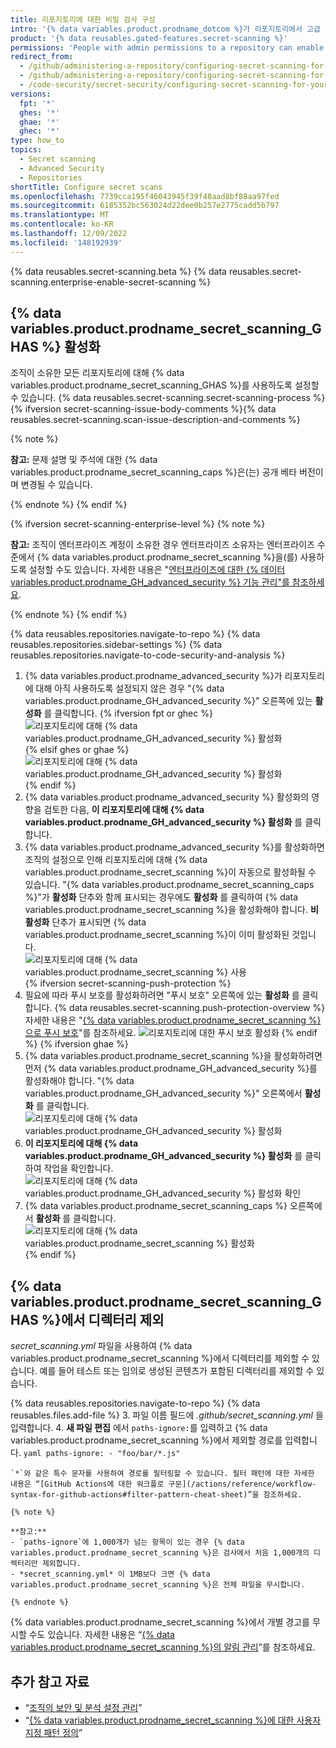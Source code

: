 ```yaml
---
title: 리포지토리에 대한 비밀 검사 구성
intro: '{% data variables.product.prodname_dotcom %}가 리포지토리에서 고급 보안 패턴과 일치하는 비밀을 검색하는 방법을 구성할 수 있습니다.'
product: '{% data reusables.gated-features.secret-scanning %}'
permissions: 'People with admin permissions to a repository can enable {% data variables.product.prodname_secret_scanning_GHAS %} for the repository.'
redirect_from:
  - /github/administering-a-repository/configuring-secret-scanning-for-private-repositories
  - /github/administering-a-repository/configuring-secret-scanning-for-your-repositories
  - /code-security/secret-security/configuring-secret-scanning-for-your-repositories
versions:
  fpt: '*'
  ghes: '*'
  ghae: '*'
  ghec: '*'
type: how_to
topics:
  - Secret scanning
  - Advanced Security
  - Repositories
shortTitle: Configure secret scans
ms.openlocfilehash: 7739cca195f46043945f39f48aad8bf88aa97fed
ms.sourcegitcommit: 6185352bc563024d22dee0b257e2775cadd5b797
ms.translationtype: MT
ms.contentlocale: ko-KR
ms.lasthandoff: 12/09/2022
ms.locfileid: '148192939'
---
```

{% data reusables.secret-scanning.beta %} {% data reusables.secret-scanning.enterprise-enable-secret-scanning %}

## {% data variables.product.prodname_secret_scanning_GHAS %} 활성화

조직이 소유한 모든 리포지토리에 대해 {% data variables.product.prodname_secret_scanning_GHAS %}를 사용하도록 설정할 수 있습니다. {% data reusables.secret-scanning.secret-scanning-process %} {% ifversion secret-scanning-issue-body-comments %}{% data reusables.secret-scanning.scan-issue-description-and-comments %}

{% note %}

**참고:** 문제 설명 및 주석에 대한 {% data variables.product.prodname_secret_scanning_caps %}은(는) 공개 베타 버전이며 변경될 수 있습니다.

{% endnote %} {% endif %}

{% ifversion secret-scanning-enterprise-level %} {% note %}

**참고:** 조직이 엔터프라이즈 계정이 소유한 경우 엔터프라이즈 소유자는 엔터프라이즈 수준에서 {% data variables.product.prodname_secret_scanning %}을(를) 사용하도록 설정할 수도 있습니다. 자세한 내용은 "[엔터프라이즈에 대한 {% 데이터 variables.product.prodname_GH_advanced_security %} 기능 관리"를 참조하세요](/admin/code-security/managing-github-advanced-security-for-your-enterprise/managing-github-advanced-security-features-for-your-enterprise).

{% endnote %} {% endif %}

{% data reusables.repositories.navigate-to-repo %} {% data reusables.repositories.sidebar-settings %} {% data reusables.repositories.navigate-to-code-security-and-analysis %}
1. {% data variables.product.prodname_advanced_security %}가 리포지토리에 대해 아직 사용하도록 설정되지 않은 경우 "{% data variables.product.prodname_GH_advanced_security %}" 오른쪽에 있는 **활성화** 를 클릭합니다.
   {% ifversion fpt or ghec %}![ 리포지토리에 대해 {% data variables.product.prodname_GH_advanced_security %} 활성화](/assets/images/help/repository/enable-ghas-dotcom.png) {% elsif ghes or ghae %}![리포지토리에 대해 {% data variables.product.prodname_GH_advanced_security %} 활성화](/assets/images/enterprise/3.1/help/repository/enable-ghas.png){% endif %}
2. {% data variables.product.prodname_advanced_security %} 활성화의 영향을 검토한 다음, **이 리포지토리에 대해 {% data variables.product.prodname_GH_advanced_security %} 활성화** 를 클릭합니다.
3. {% data variables.product.prodname_advanced_security %}를 활성화하면 조직의 설정으로 인해 리포지토리에 대해 {% data variables.product.prodname_secret_scanning %}이 자동으로 활성화될 수 있습니다. "{% data variables.product.prodname_secret_scanning_caps %}"가 **활성화** 단추와 함께 표시되는 경우에도 **활성화** 를 클릭하여 {% data variables.product.prodname_secret_scanning %}을 활성화해야 합니다. **비활성화** 단추가 표시되면 {% data variables.product.prodname_secret_scanning %}이 이미 활성화된 것입니다. 
   ![리포지토리에 대해 {% data variables.product.prodname_secret_scanning %} 사용](/assets/images/help/repository/enable-secret-scanning-dotcom.png) {% ifversion secret-scanning-push-protection %}
1. 필요에 따라 푸시 보호를 활성화하려면 "푸시 보호" 오른쪽에 있는 **활성화** 를 클릭합니다. {% data reusables.secret-scanning.push-protection-overview %} 자세한 내용은 "[{% data variables.product.prodname_secret_scanning %}으로 푸시 보호](/code-security/secret-scanning/protecting-pushes-with-secret-scanning)"를 참조하세요.
   ![리포지토리에 대한 푸시 보호 활성화](/assets/images/help/repository/secret-scanning-enable-push-protection.png) {% endif %} {% ifversion ghae %}
1. {% data variables.product.prodname_secret_scanning %}을 활성화하려면 먼저 {% data variables.product.prodname_GH_advanced_security %}를 활성화해야 합니다. "{% data variables.product.prodname_GH_advanced_security %}" 오른쪽에서 **활성화** 를 클릭합니다.
   ![리포지토리에 대해 {% data variables.product.prodname_GH_advanced_security %} 활성화](/assets/images/enterprise/github-ae/repository/enable-ghas-ghae.png)
2. **이 리포지토리에 대해 {% data variables.product.prodname_GH_advanced_security %} 활성화** 를 클릭하여 작업을 확인합니다.
   ![리포지토리에 대해 {% data variables.product.prodname_GH_advanced_security %} 활성화 확인](/assets/images/enterprise/github-ae/repository/enable-ghas-confirmation-ghae.png)
3. {% data variables.product.prodname_secret_scanning_caps %} 오른쪽에서 **활성화** 를 클릭합니다.
   ![리포지토리에 대해 {% data variables.product.prodname_secret_scanning %} 활성화](/assets/images/enterprise/github-ae/repository/enable-secret-scanning-ghae.png) {% endif %}

## {% data variables.product.prodname_secret_scanning_GHAS %}에서 디렉터리 제외

*secret_scanning.yml* 파일을 사용하여 {% data variables.product.prodname_secret_scanning %}에서 디렉터리를 제외할 수 있습니다. 예를 들어 테스트 또는 임의로 생성된 콘텐츠가 포함된 디렉터리를 제외할 수 있습니다.

{% data reusables.repositories.navigate-to-repo %} {% data reusables.files.add-file %}
3. 파일 이름 필드에 *.github/secret_scanning.yml* 을 입력합니다.
4. **새 파일 편집** 에서 `paths-ignore:`를 입력하고 {% data variables.product.prodname_secret_scanning %}에서 제외할 경로를 입력합니다.
    ``` yaml
    paths-ignore:
      - "foo/bar/*.js"
    ```
    
    `*`와 같은 특수 문자를 사용하여 경로를 필터링할 수 있습니다. 필터 패턴에 대한 자세한 내용은 “[GitHub Actions에 대한 워크플로 구문](/actions/reference/workflow-syntax-for-github-actions#filter-pattern-cheat-sheet)”을 참조하세요.

    {% note %}
    
    **참고:**
    - `paths-ignore`에 1,000개가 넘는 항목이 있는 경우 {% data variables.product.prodname_secret_scanning %}은 검사에서 처음 1,000개의 디렉터리만 제외합니다.
    - *secret_scanning.yml* 이 1MB보다 크면 {% data variables.product.prodname_secret_scanning %}은 전체 파일을 무시합니다.
    
    {% endnote %}

{% data variables.product.prodname_secret_scanning %}에서 개별 경고를 무시할 수도 있습니다. 자세한 내용은 “[{% data variables.product.prodname_secret_scanning %}의 알림 관리](/github/administering-a-repository/managing-alerts-from-secret-scanning#managing-secret-scanning-alerts)”를 참조하세요.

## 추가 참고 자료

- “[조직의 보안 및 분석 설정 관리](/organizations/keeping-your-organization-secure/managing-security-and-analysis-settings-for-your-organization)”
- “[{% data variables.product.prodname_secret_scanning %}에 대한 사용자 지정 패턴 정의](/code-security/secret-security/defining-custom-patterns-for-secret-scanning)”
